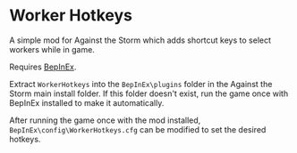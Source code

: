 ﻿# Worker Hotkeys

A simple mod for Against the Storm which adds shortcut keys to select workers while in game.

Requires [BepInEx](https://github.com/BepInEx).

Extract `WorkerHotkeys` into the `BepInEx\plugins` folder in the Against the Storm main install folder. If this folder doesn't exist, run the game once with BepInEx installed to make it automatically.

After running the game once with the mod installed, `BepInEx\config\WorkerHotkeys.cfg` can be modified to set the desired hotkeys.